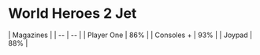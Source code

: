 # World Heroes 2 Jet

| Magazines |
| -- | -- |
| Player One | 86% |
| Consoles + | 93% |
| Joypad | 88% |